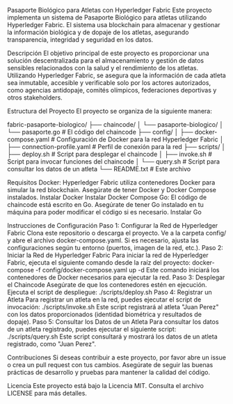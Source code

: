 Pasaporte Biológico para Atletas con Hyperledger Fabric
Este proyecto implementa un sistema de Pasaporte Biológico para atletas utilizando Hyperledger Fabric. El sistema usa blockchain para almacenar y gestionar la información biológica y de dopaje de los atletas, asegurando transparencia, integridad y seguridad en los datos.

Descripción
El objetivo principal de este proyecto es proporcionar una solución descentralizada para el almacenamiento y gestión de datos sensibles relacionados con la salud y el rendimiento de los atletas. Utilizando Hyperledger Fabric, se asegura que la información de cada atleta sea inmutable, accesible y verificable solo por los actores autorizados, como agencias antidopaje, comités olímpicos, federaciones deportivas y otros stakeholders.

Estructura del Proyecto
El proyecto se organiza de la siguiente manera:

fabric-pasaporte-biologico/
├── chaincode/
│   └── pasaporte-biologico/
│       └── pasaporte.go           # El código del chaincode
├── config/
│   ├── docker-compose.yaml        # Configuración de Docker para la red Hyperledger Fabric
│   ├── connection-profile.yaml    # Perfil de conexión para la red
├── scripts/
│   ├── deploy.sh                  # Script para desplegar el chaincode
│   ├── invoke.sh                  # Script para invocar funciones del chaincode
│   └── query.sh                   # Script para consultar los datos de un atleta
└── README.txt                     # Este archivo

Requisitos
Docker: Hyperledger Fabric utiliza contenedores Docker para simular la red blockchain. Asegúrate de tener Docker y Docker Compose instalados.
	Instalar Docker
	Instalar Docker Compose
Go: El código de chaincode está escrito en Go. Asegúrate de tener Go instalado en tu máquina para poder modificar el código si es necesario.
	Instalar Go

Instrucciones de Configuración
Paso 1: Configurar la Red de Hyperledger Fabric
	Clona este repositorio o descarga el proyecto.
	Ve a la carpeta config/ y abre el archivo docker-compose.yaml.
	Si es necesario, ajusta las configuraciones según tu entorno (puertos, imagen de la red, etc.).
Paso 2: Iniciar la Red de Hyperledger Fabric
	Para iniciar la red de Hyperledger Fabric, ejecuta el siguiente comando desde la raíz del proyecto:
		docker-compose -f config/docker-compose.yaml up -d
		Este comando iniciará los contenedores de Docker necesarios para ejecutar la red.
Paso 3: Desplegar el Chaincode
	Asegúrate de que los contenedores estén en ejecución.
	Ejecuta el script de despliegue:
		./scripts/deploy.sh
Paso 4: Registrar un Atleta
	Para registrar un atleta en la red, puedes ejecutar el script de invocación:
		./scripts/invoke.sh
	Este script registrará al atleta "Juan Perez" con los datos proporcionados (identidad biométrica y resultados de dopaje).
Paso 5: Consultar los Datos de un Atleta
	Para consultar los datos de un atleta registrado, puedes ejecutar el siguiente script:
		./scripts/query.sh
	Este script consultará y mostrará los datos de un atleta registrado, como "Juan Perez".

Contribuciones
Si deseas contribuir a este proyecto, por favor abre un issue o crea un pull request con tus cambios. Asegúrate de seguir las buenas prácticas de desarrollo y pruebas para mantener la calidad del código.

Licencia
Este proyecto está bajo la Licencia MIT. Consulta el archivo LICENSE para más detalles.
